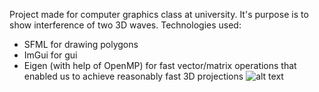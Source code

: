 Project made for computer graphics class at university. It's purpose is to show interference of two 3D waves. 
Technologies used: 
- SFML for drawing polygons
- ImGui for gui
- Eigen (with help of OpenMP) for fast vector/matrix operations that enabled us to achieve reasonably fast 3D projections
![alt text](https://github.com/erzar0/3D-wave-interference-simulation/blob/master/example.gif)

